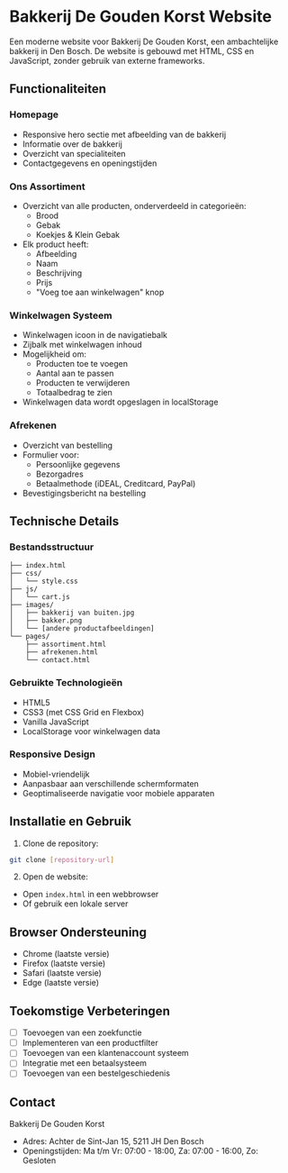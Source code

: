 # Bakkerij De Gouden Korst Website

Een moderne website voor Bakkerij De Gouden Korst, een ambachtelijke bakkerij in Den Bosch. De website is gebouwd met HTML, CSS en JavaScript, zonder gebruik van externe frameworks.

## Functionaliteiten

### Homepage
- Responsive hero sectie met afbeelding van de bakkerij
- Informatie over de bakkerij
- Overzicht van specialiteiten
- Contactgegevens en openingstijden

### Ons Assortiment
- Overzicht van alle producten, onderverdeeld in categorieën:
  - Brood
  - Gebak
  - Koekjes & Klein Gebak
- Elk product heeft:
  - Afbeelding
  - Naam
  - Beschrijving
  - Prijs
  - "Voeg toe aan winkelwagen" knop

### Winkelwagen Systeem
- Winkelwagen icoon in de navigatiebalk
- Zijbalk met winkelwagen inhoud
- Mogelijkheid om:
  - Producten toe te voegen
  - Aantal aan te passen
  - Producten te verwijderen
  - Totaalbedrag te zien
- Winkelwagen data wordt opgeslagen in localStorage

### Afrekenen
- Overzicht van bestelling
- Formulier voor:
  - Persoonlijke gegevens
  - Bezorgadres
  - Betaalmethode (iDEAL, Creditcard, PayPal)
- Bevestigingsbericht na bestelling

## Technische Details

### Bestandsstructuur
```
├── index.html
├── css/
│   └── style.css
├── js/
│   └── cart.js
├── images/
│   ├── bakkerij van buiten.jpg
│   ├── bakker.png
│   └── [andere productafbeeldingen]
└── pages/
    ├── assortiment.html
    ├── afrekenen.html
    └── contact.html
```

### Gebruikte Technologieën
- HTML5
- CSS3 (met CSS Grid en Flexbox)
- Vanilla JavaScript
- LocalStorage voor winkelwagen data

### Responsive Design
- Mobiel-vriendelijk
- Aanpasbaar aan verschillende schermformaten
- Geoptimaliseerde navigatie voor mobiele apparaten

## Installatie en Gebruik

1. Clone de repository:
```bash
git clone [repository-url]
```

2. Open de website:
- Open `index.html` in een webbrowser
- Of gebruik een lokale server

## Browser Ondersteuning
- Chrome (laatste versie)
- Firefox (laatste versie)
- Safari (laatste versie)
- Edge (laatste versie)

## Toekomstige Verbeteringen
- [ ] Toevoegen van een zoekfunctie
- [ ] Implementeren van een productfilter
- [ ] Toevoegen van een klantenaccount systeem
- [ ] Integratie met een betaalsysteem
- [ ] Toevoegen van een bestelgeschiedenis

## Contact
Bakkerij De Gouden Korst
- Adres: Achter de Sint-Jan 15, 5211 JH Den Bosch
- Openingstijden: Ma t/m Vr: 07:00 - 18:00, Za: 07:00 - 16:00, Zo: Gesloten

